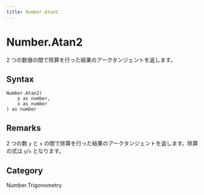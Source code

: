 ```yaml
---
title: Number.Atan2
---
```


# Number.Atan2


2 つの数値の間で除算を行った結果のアークタンジェントを返します。


## Syntax

```powerquery
Number.Atan2(
    y as number,
    x as number
) as number
```


## Remarks

2 つの数 <code>y</code> と <code>x</code> の間で除算を行った結果のアークタンジェントを返します。除算の式は <code>y</code>/<code>x</code> となります。



## Category
Number.Trigonometry
